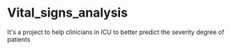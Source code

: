 # Vital_signs_analysis
It's a project to help clinicians in ICU to better predict the severity degree of patients

